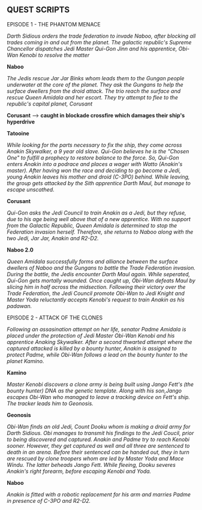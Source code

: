 ## QUEST SCRIPTS ##

EPISODE 1 - THE PHANTOM MENACE

*Darth Sidious orders the trade federation to invade Naboo, after blocking all trades coming in and out from the planet. The galactic republic's Supreme Chancellor dispatches Jedi Master Qui-Gon Jinn and his apprentice, Obi-Wan Kenobi to resolve the matter*

**Naboo**

*The Jedis rescue Jar Jar Binks whom leads them to the Gungan people underwater at the core of the planet. They ask the Gungans to help the surface dwellers from the droid attack. The trio reach the surface and rescue Queen Amidala and her escort. They try attempt to flee to the republic's capital planet, Corusant*

**Corusant** --> **caught in blockade crossfire which damages their ship's hyperdrive**

**Tatooine**

*While looking for the parts necessary to fix the ship, they come across Anakin Skywalker, a 9 year old slave. Qui-Gon believes he is the "Chosen One" to fulfill a prophecy to restore balance to the force. So, Qui-Gon enters Anakin into a podrace and places a wager with Watto (Anakin's master). After having won the race and deciding to go become a Jedi, young Anakin leaves his mother and droid (C-3PO) behind. While leaving, the group gets attacked by the Sith apprentice Darth Maul, but manage to escape unscathed.*

**Corusant**

*Qui-Gon asks the Jedi Council to train Anakin as a Jedi, but they refuse, due to his age being well above that of a new apprentice. With no support from the Galactic Republic, Queen Amidala is determined to stop the Federation invasion herself. Therefore, she returns to Naboo along with the two Jedi, Jar Jar, Anakin and R2-D2.*

**Naboo 2.0**

*Queen Amidala successfully forms and alliance between the surface dwellers of Naboo and the Gungans to battle the Trade Federation invasion. During the battle, the Jedis encounter Darth Maul again. While seperated, Qui-Gon gets mortally wounded. Once caught up, Obi-Wan defeats Maul by slicing him in half across the midsection. Following their victory over the Trade Federation, the Jedi Council promote Obi-Wan to Jedi Knight and Master Yoda reluctantly accepts Kenobi's request to train Anakin as his padawan.*




EPISODE 2 - ATTACK OF THE CLONES 

*Following an assasination attempt on her life, senator Padme Amidala is placed under the protection of Jedi Master Obi-Wan Kenobi and his apprentice Anaking Skywalker. After a second thwarted attempt where the captured attacked is killed by a bounty hunter, Anakin is assigned to protect Padme, while Obi-Wan follows a lead on the bounty hunter to the planet Kamino.*

**Kamino**

*Master Kenobi discovers a clone army is being built using Jango Fett's (the bounty hunter) DNA as the genetic template. Along with his son,Jango escapes Obi-Wan who managed to leave a tracking device on Fett's ship. The tracker leads him to Geonosis.*

**Geonosis**

*Obi-Wan finds an old Jedi, Count Dooku whom is making a droid army for Darth Sidious. Obi manages to transmit his findings to the Jedi Coucil, prior to being discovered and captured. Anakin and Padme try to reach Kenobi sooner. However, they get captured as well and all three are sentenced to death in an arena. Before their sentenced can be handed out, they in turn are rescued by clone troopers whom are led by Master Yoda and Mace Windu. The latter beheads Jango Fett. While fleeing, Dooku severes Anakin's right forearm, before escaping Kenobi and Yoda.*

**Naboo**

*Anakin is fitted with a robotic replacement for his arm and marries Padme in presence of C-3PO and R2-D2.*